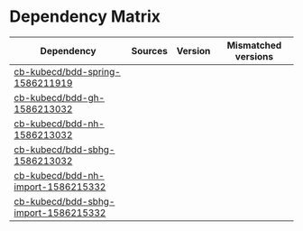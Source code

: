 # Dependency Matrix

Dependency | Sources | Version | Mismatched versions
---------- | ------- | ------- | -------------------
[cb-kubecd/bdd-spring-1586211919](https://github.com/cb-kubecd/bdd-spring-1586211919.git) |  | []() | 
[cb-kubecd/bdd-gh-1586213032](https://github.com/cb-kubecd/bdd-gh-1586213032.git) |  | []() | 
[cb-kubecd/bdd-nh-1586213032](https://github.com/cb-kubecd/bdd-nh-1586213032.git) |  | []() | 
[cb-kubecd/bdd-sbhg-1586213032](https://github.com/cb-kubecd/bdd-sbhg-1586213032.git) |  | []() | 
[cb-kubecd/bdd-nh-import-1586215332](https://github.com/cb-kubecd/bdd-nh-import-1586215332.git) |  | []() | 
[cb-kubecd/bdd-sbhg-import-1586215332](https://github.com/cb-kubecd/bdd-sbhg-import-1586215332.git) |  | []() | 

